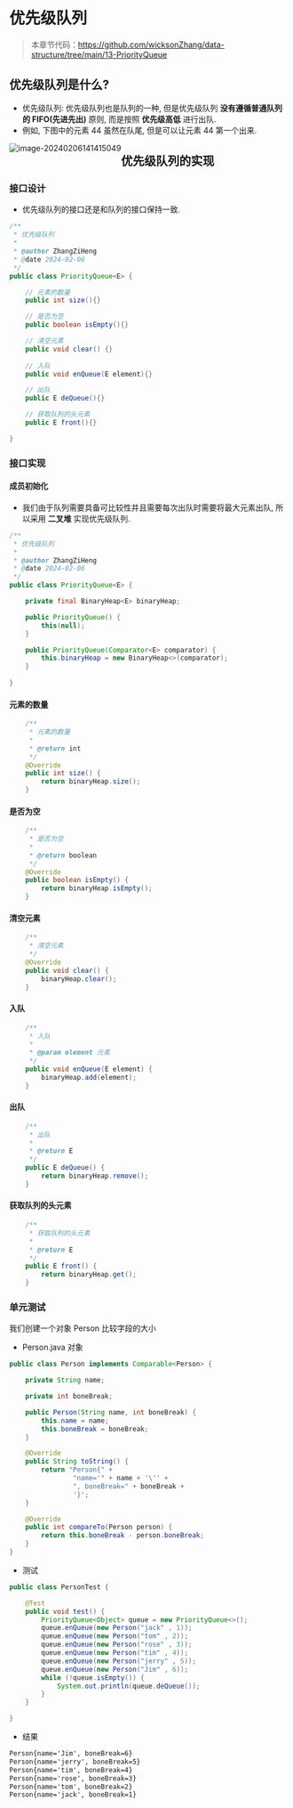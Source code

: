 # 优先级队列

> 本章节代码：https://github.com/wicksonZhang/data-structure/tree/main/13-PriorityQueue

## 优先级队列是什么?

* 优先级队列: 优先级队列也是队列的一种, 但是优先级队列 **没有遵循普通队列的 FIFO(先进先出)** 原则, 而是按照 **优先级高低** 进行出队.
* 例如, 下图中的元素 44 虽然在队尾, 但是可以让元素 44 第一个出来.

<img src="https://cdn.jsdelivr.net/gh/wicksonZhang/static-source-cdn/images/202402061415238.png" alt="image-20240206141415049" style="zoom:100%;float:left;" />



## 优先级队列的实现

### 接口设计

* 优先级队列的接口还是和队列的接口保持一致.

```java
/**
 * 优先级队列
 *
 * @author ZhangZiHeng
 * @date 2024-02-06
 */
public class PriorityQueue<E> {

    // 元素的数量
    public int size(){}

    // 是否为空
    public boolean isEmpty(){}

    // 清空元素
    public void clear() {}
        
    // 入队
    public void enQueue(E element){}

    // 出队
    public E deQueue(){}

    // 获取队列的头元素
    public E front(){}

}
```



### 接口实现

#### 成员初始化

* 我们由于队列需要具备可比较性并且需要每次出队时需要将最大元素出队, 所以采用 **二叉堆** 实现优先级队列.

```java
/**
 * 优先级队列
 *
 * @author ZhangZiHeng
 * @date 2024-02-06
 */
public class PriorityQueue<E> {

    private final BinaryHeap<E> binaryHeap;

    public PriorityQueue() {
        this(null);
    }

    public PriorityQueue(Comparator<E> comparator) {
        this.binaryHeap = new BinaryHeap<>(comparator);
    }
    
}
```



#### 元素的数量

```java
    /**
     * 元素的数量
     *
     * @return int
     */    
	@Override
    public int size() {
        return binaryHeap.size();
    }
```



#### 是否为空

```java
    /**
     * 是否为空
     *
     * @return boolean
     */
	@Override
    public boolean isEmpty() {
        return binaryHeap.isEmpty();
    }
```



#### 清空元素

```java
    /**
     * 清空元素
     */
	@Override
    public void clear() {
        binaryHeap.clear();
    }
```



#### 入队

```java
    /**
     * 入队
     *
     * @param element 元素
     */
    public void enQueue(E element) {
        binaryHeap.add(element);
    }
```



#### 出队

```java
    /**
     * 出队
     *
     * @return E
     */
    public E deQueue() {
        return binaryHeap.remove();
    }
```



#### 获取队列的头元素

```java
    /**
     * 获取队列的头元素
     *
     * @return E
     */
    public E front() {
        return binaryHeap.get();
    }
```



### 单元测试

我们创建一个对象 Person 比较字段的大小

* Person.java 对象

```java
public class Person implements Comparable<Person> {

    private String name;

    private int boneBreak;

    public Person(String name, int boneBreak) {
        this.name = name;
        this.boneBreak = boneBreak;
    }

    @Override
    public String toString() {
        return "Person{" +
                "name='" + name + '\'' +
                ", boneBreak=" + boneBreak +
                '}';
    }

    @Override
    public int compareTo(Person person) {
        return this.boneBreak - person.boneBreak;
    }
}
```

* 测试

```java
public class PersonTest {

    @Test
    public void test() {
        PriorityQueue<Object> queue = new PriorityQueue<>();
        queue.enQueue(new Person("jack" , 1));
        queue.enQueue(new Person("tom" , 2));
        queue.enQueue(new Person("rose" , 3));
        queue.enQueue(new Person("tim" , 4));
        queue.enQueue(new Person("jerry" , 5));
        queue.enQueue(new Person("Jim" , 6));
        while (!queue.isEmpty()) {
            System.out.println(queue.deQueue());
        }
    }

}
```

* 结果

```tex
Person{name='Jim', boneBreak=6}
Person{name='jerry', boneBreak=5}
Person{name='tim', boneBreak=4}
Person{name='rose', boneBreak=3}
Person{name='tom', boneBreak=2}
Person{name='jack', boneBreak=1}
```

